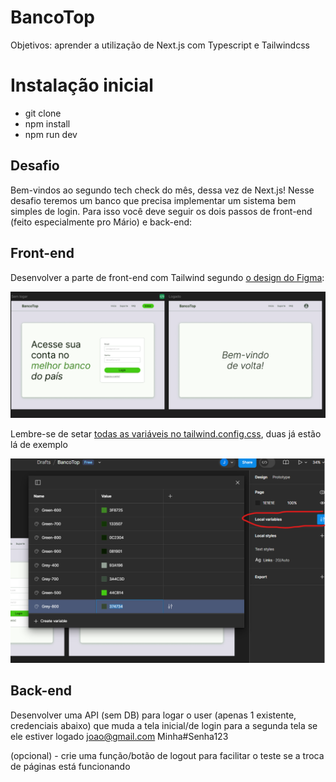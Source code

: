 # BancoTop
Objetivos: aprender a utilização de Next.js com Typescript e Tailwindcss
# Instalação inicial
- git clone
- npm install
- npm run dev

## Desafio
Bem-vindos ao segundo tech check do mês, dessa vez de Next.js!
Nesse desafio teremos um banco que precisa implementar um sistema bem simples de login. Para isso você deve seguir os dois passos de front-end (feito especialmente pro Mário) e back-end:
## Front-end 
Desenvolver a parte de front-end com Tailwind segundo [o design do Figma](https://www.figma.com/design/gB9BBAEcxrXhfxL1XwMkJX/BancoTop?node-id=0-1&t=uNwvWQbEXa5qsioe-1):

![Design](image.png)

Lembre-se de setar [todas as variáveis no tailwind.config.css](https://tailwindcss.com/docs/configuration), duas já estão lá de exemplo

![Variáveis](image-2.png)

## Back-end
Desenvolver uma API (sem DB) para logar o user (apenas 1 existente, credenciais abaixo) que muda a tela inicial/de login para a segunda tela se ele estiver logado
joao@gmail.com
Minha#Senha123

(opcional) - crie uma função/botão de logout para facilitar o teste se a troca de páginas está funcionando
